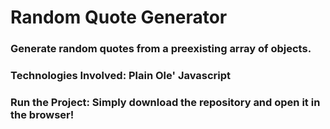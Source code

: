 # Random Quote Generator
### Generate random quotes from a preexisting array of objects. 

### Technologies Involved: Plain Ole' Javascript

### Run the Project: Simply download the repository and open it in the browser!
